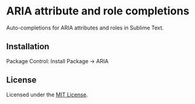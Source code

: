 # ARIA attribute and role completions
Auto-completions for ARIA attributes and roles in Sublime Text.

## Installation
Package Control: Install Package → ARIA

## License
Licensed under the [MIT License](https://github.com/indrekpaas/ARIA/blob/master/LICENSE).
